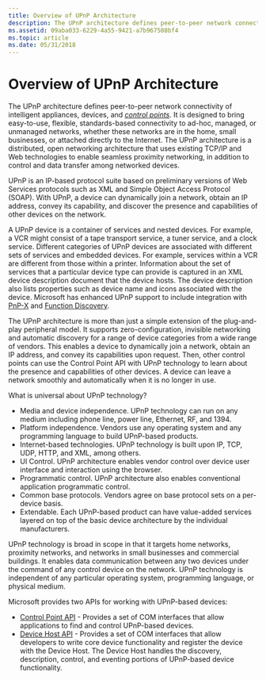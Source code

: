 ```yaml
---
title: Overview of UPnP Architecture
description: The UPnP architecture defines peer-to-peer network connectivity of intelligent appliances, devices, and control points.
ms.assetid: 09aba033-6229-4a55-9421-a7b967508bf4
ms.topic: article
ms.date: 05/31/2018
---
```


# Overview of UPnP Architecture

The UPnP architecture defines peer-to-peer network connectivity of intelligent appliances, devices, and [*control points*](c-gly.md). It is designed to bring easy-to-use, flexible, standards-based connectivity to ad-hoc, managed, or unmanaged networks, whether these networks are in the home, small businesses, or attached directly to the Internet. The UPnP architecture is a distributed, open networking architecture that uses existing TCP/IP and Web technologies to enable seamless proximity networking, in addition to control and data transfer among networked devices.

UPnP is an IP-based protocol suite based on preliminary versions of Web Services protocols such as XML and Simple Object Access Protocol (SOAP). With UPnP, a device can dynamically join a network, obtain an IP address, convey its capability, and discover the presence and capabilities of other devices on the network.

A UPnP device is a container of services and nested devices. For example, a VCR might consist of a tape transport service, a tuner service, and a clock service. Different categories of UPnP devices are associated with different sets of services and embedded devices. For example, services within a VCR are different from those within a printer. Information about the set of services that a particular device type can provide is captured in an XML device description document that the device hosts. The device description also lists properties such as device name and icons associated with the device. Microsoft has enhanced UPnP support to include integration with [PnP-X](/previous-versions/windows/desktop/fundisc/pnp-x) and [Function Discovery](/previous-versions/windows/desktop/fundisc/fd-portal).

The UPnP architecture is more than just a simple extension of the plug-and-play peripheral model. It supports zero-configuration, invisible networking and automatic discovery for a range of device categories from a wide range of vendors. This enables a device to dynamically join a network, obtain an IP address, and convey its capabilities upon request. Then, other control points can use the Control Point API with UPnP technology to learn about the presence and capabilities of other devices. A device can leave a network smoothly and automatically when it is no longer in use.

What is universal about UPnP technology?

-   Media and device independence. UPnP technology can run on any medium including phone line, power line, Ethernet, RF, and 1394.
-   Platform independence. Vendors use any operating system and any programming language to build UPnP-based products.
-   Internet-based technologies. UPnP technology is built upon IP, TCP, UDP, HTTP, and XML, among others.
-   UI Control. UPnP architecture enables vendor control over device user interface and interaction using the browser.
-   Programmatic control. UPnP architecture also enables conventional application programmatic control.
-   Common base protocols. Vendors agree on base protocol sets on a per-device basis.
-   Extendable. Each UPnP-based product can have value-added services layered on top of the basic device architecture by the individual manufacturers.

UPnP technology is broad in scope in that it targets home networks, proximity networks, and networks in small businesses and commercial buildings. It enables data communication between any two devices under the command of any control device on the network. UPnP technology is independent of any particular operating system, programming language, or physical medium.

Microsoft provides two APIs for working with UPnP-based devices:

-   [Control Point API](control-point-api.md) - Provides a set of COM interfaces that allow applications to find and control UPnP-based devices.
-   [Device Host API](device-host-api.md) - Provides a set of COM interfaces that allow developers to write core device functionality and register the device with the Device Host. The Device Host handles the discovery, description, control, and eventing portions of UPnP-based device functionality.

 

 